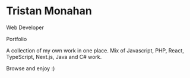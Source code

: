 # Tristan Monahan
Web Developer

Portfolio 

A collection of my own work in one place. Mix of Javascript, PHP, React, TypeScript, Next.js, Java and C# work.

Browse and enjoy :) 

